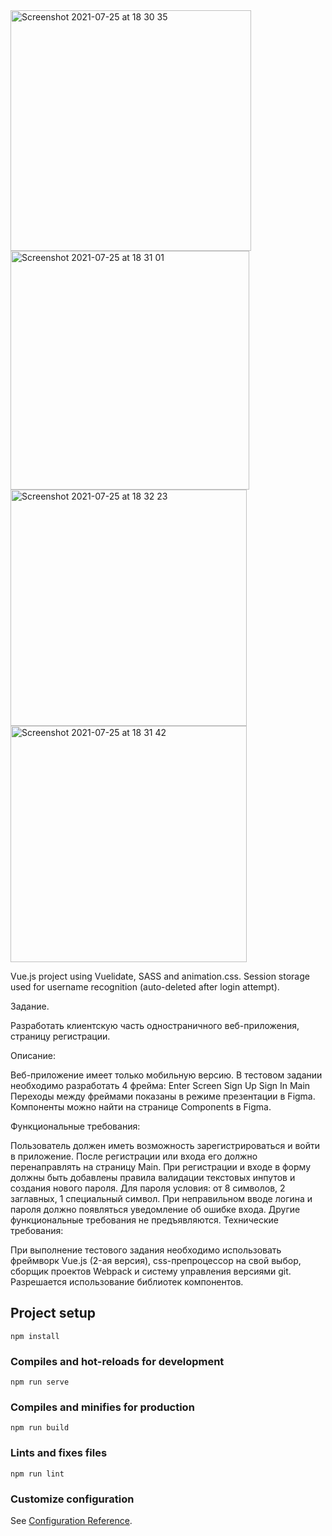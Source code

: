 <img width="385" alt="Screenshot 2021-07-25 at 18 30 35" src="https://user-images.githubusercontent.com/63089699/126904676-c1ed0afa-eb72-45b2-8f59-e6d774796387.png">
<img width="382" alt="Screenshot 2021-07-25 at 18 31 01" src="https://user-images.githubusercontent.com/63089699/126904674-c9fe3224-af0e-4e6a-8547-e6bdcff70169.png">
<img width="378" alt="Screenshot 2021-07-25 at 18 32 23" src="https://user-images.githubusercontent.com/63089699/126904670-97af3742-ec4d-4143-be5f-4312cc39ecf4.png">
<img width="378" alt="Screenshot 2021-07-25 at 18 31 42" src="https://user-images.githubusercontent.com/63089699/126904672-b805beee-ad79-4c65-aa46-6cf709aef5a9.png">





Vue.js project using Vuelidate, SASS and animation.css.
Session storage used for username recognition (auto-deleted after login attempt).

Задание.

Разработать клиентскую часть одностраничного веб-приложения, страницу регистрации.

Описание:

Веб-приложение имеет только мобильную версию.
В тестовом задании необходимо разработать 4 фрейма:
Enter Screen
Sign Up
Sign In
Main
Переходы между фреймами показаны в режиме презентации в Figma.
Компоненты можно найти на странице Components в Figma.

Функциональные требования:

Пользователь должен иметь возможность зарегистрироваться и войти в приложение.
После регистрации или входа его должно перенаправлять на страницу Main.
При регистрации и входе в форму должны быть добавлены правила валидации текстовых инпутов и создания нового пароля. Для пароля условия: от 8 символов, 2 заглавных, 1 специальный символ.
При неправильном вводе логина и пароля должно появляться уведомление об ошибке входа.
Другие функциональные требования не предъявляются.
Технические требования:

При выполнение тестового задания необходимо использовать фреймворк Vue.js (2-ая версия), css-препроцессор на свой выбор, сборщик проектов Webpack и систему управления версиями git.
Разрешается использование библиотек компонентов.


## Project setup

```
npm install
```

### Compiles and hot-reloads for development

```
npm run serve
```

### Compiles and minifies for production

```
npm run build
```

### Lints and fixes files

```
npm run lint
```

### Customize configuration

See [Configuration Reference](https://cli.vuejs.org/config/).
